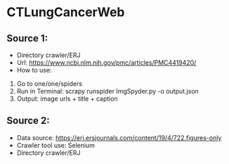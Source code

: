 # CTLungCancerWeb

## Source 1:
- Directory crawler/ERJ
- Url: https://www.ncbi.nlm.nih.gov/pmc/articles/PMC4419420/
- How to use:
1. Go to one/one/spiders
2. Run in Terminal: scrapy runspider ImgSpyder.py -o output.json
3. Output: image urls + title + caption

## Source 2:
- Data source: https://erj.ersjournals.com/content/19/4/722.figures-only
- Crawler tool use: Selenium
- Directory crawler/ERJ



